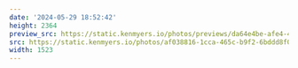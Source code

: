 ```yaml
---
date: '2024-05-29 18:52:42'
height: 2364
preview_src: https://static.kenmyers.io/photos/previews/da64e4be-afe4-46b2-8235-f0953e04bb76.webp
src: https://static.kenmyers.io/photos/af038816-1cca-465c-b9f2-6bddd8f0e8db.jpg
width: 1523
---
```


